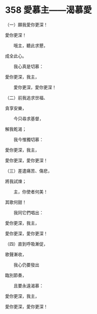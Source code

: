 # 358 愛慕主——渴慕愛

（一）願我愛你更深！

愛你更深！

　　哦主，聽此求懇，

成全此心。

　　我心真是切慕：

愛你更深，我主，

　　愛你更深，愛你更深！

（二）前我追求世福、

貪享安樂，

　　今只尋求基督，

解我乾渴；

　　我今惟獨切慕：

愛你更深，我主，

愛你更深，愛你更深！

（三）差遣痛苦、傷悲，

將我試煉；

　　主，你使者何美！

其歌何甜！

　　我同它們唱出：

愛你更深，我主，

愛你更深，愛你更深！

（四）直到呼吸漸促，

歌聲漸收，

　　我心仍要發出

臨別節奏，

　　且要永遠渴慕：

愛你更深，我主，

愛你更深，愛你更深！

